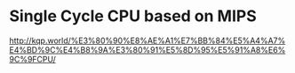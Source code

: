 # Single Cycle CPU based on MIPS

http://kqp.world/%E3%80%90%E8%AE%A1%E7%BB%84%E5%A4%A7%E4%BD%9C%E4%B8%9A%E3%80%91%E5%8D%95%E5%91%A8%E6%9C%9FCPU/

